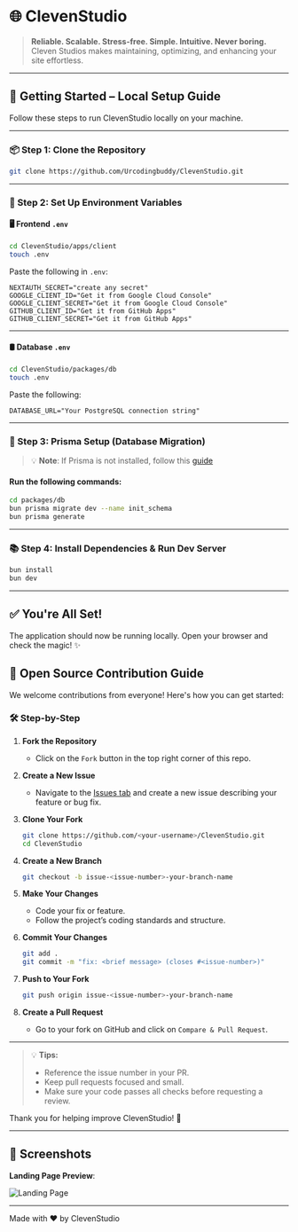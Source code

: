 
# 🌐 ClevenStudio

> **Reliable. Scalable. Stress-free. Simple. Intuitive. Never boring.**  
> Cleven Studios makes maintaining, optimizing, and enhancing your site effortless.

---

## 🚀 Getting Started – Local Setup Guide

Follow these steps to run ClevenStudio locally on your machine.

---

### 📦 Step 1: Clone the Repository

```bash
git clone https://github.com/Urcodingbuddy/ClevenStudio.git
```

---

### 🔐 Step 2: Set Up Environment Variables

#### 🖥️ Frontend `.env`

```bash
cd ClevenStudio/apps/client
touch .env
```

Paste the following in `.env`:

```env
NEXTAUTH_SECRET="create any secret"
GOOGLE_CLIENT_ID="Get it from Google Cloud Console"
GOOGLE_CLIENT_SECRET="Get it from Google Cloud Console"
GITHUB_CLIENT_ID="Get it from GitHub Apps"
GITHUB_CLIENT_SECRET="Get it from GitHub Apps"
```

---

#### 🛢️ Database `.env`

```bash
cd ClevenStudio/packages/db
touch .env
```

Paste the following:

```env
DATABASE_URL="Your PostgreSQL connection string"
```

---

### 🔄 Step 3: Prisma Setup (Database Migration)

> 💡 **Note**: If Prisma is not installed, follow this [guide](https://medium.com/@yhimanshu22/prisma-installation-full-guide-a13c54ce0c00)

#### Run the following commands:

```bash
cd packages/db
bun prisma migrate dev --name init_schema
bun prisma generate
```

---

### 📚 Step 4: Install Dependencies & Run Dev Server

```bash
bun install
bun dev
```

---

## ✅ You're All Set!

The application should now be running locally. Open your browser and check the magic! ✨
                                                         

 

## 🤝 Open Source Contribution Guide

We welcome contributions from everyone! Here's how you can get started:

### 🛠️ Step-by-Step

1. **Fork the Repository**
   - Click on the `Fork` button in the top right corner of this repo.

2. **Create a New Issue**
   - Navigate to the [Issues tab](../../issues) and create a new issue describing your feature or bug fix.

3. **Clone Your Fork**
   ```bash
   git clone https://github.com/<your-username>/ClevenStudio.git
   cd ClevenStudio
   ```

4. **Create a New Branch**
   ```bash
   git checkout -b issue-<issue-number>-your-branch-name
   ```

5. **Make Your Changes**
   - Code your fix or feature.
   - Follow the project’s coding standards and structure.

6. **Commit Your Changes**
   ```bash
   git add .
   git commit -m "fix: <brief message> (closes #<issue-number>)"
   ```

7. **Push to Your Fork**
   ```bash
   git push origin issue-<issue-number>-your-branch-name
   ```

8. **Create a Pull Request**
   - Go to your fork on GitHub and click on `Compare & Pull Request`.

---

> 💡 **Tips:**
> - Reference the issue number in your PR.
> - Keep pull requests focused and small.
> - Make sure your code passes all checks before requesting a review.

Thank you for helping improve ClevenStudio! 🚀

---

## 📸 Screenshots

**Landing Page Preview**:

![Landing Page](https://github.com/user-attachments/assets/8e338f85-96b3-403e-8abe-b8a769ae354f)

---

Made with ❤️ by ClevenStudio
